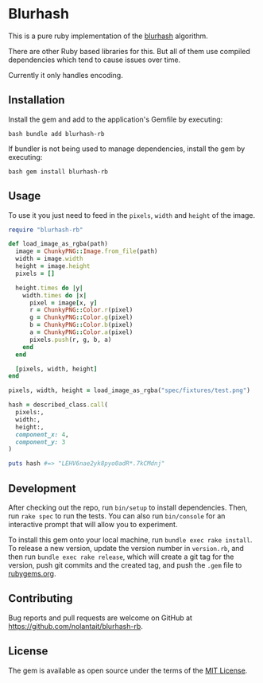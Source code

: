 # Blurhash

This is a pure ruby implementation of the [blurhash](https://blurha.sh/)
algorithm.

There are other Ruby based libraries for this. But all of them use compiled
dependencies which tend to cause issues over time.

Currently it only handles encoding.

## Installation

Install the gem and add to the application's Gemfile by executing:

```bash bundle add blurhash-rb ```

If bundler is not being used to manage dependencies, install the gem by
executing:

```bash gem install blurhash-rb ```

## Usage

To use it you just need to feed in the `pixels`, `width` and `height` of the
image.

```ruby
require "blurhash-rb"

def load_image_as_rgba(path)
  image = ChunkyPNG::Image.from_file(path)
  width = image.width
  height = image.height
  pixels = []

  height.times do |y|
    width.times do |x|
      pixel = image[x, y]
      r = ChunkyPNG::Color.r(pixel)
      g = ChunkyPNG::Color.g(pixel)
      b = ChunkyPNG::Color.b(pixel)
      a = ChunkyPNG::Color.a(pixel)
      pixels.push(r, g, b, a)
    end
  end

  [pixels, width, height]
end

pixels, width, height = load_image_as_rgba("spec/fixtures/test.png")

hash = described_class.call(
  pixels:,
  width:,
  height:,
  component_x: 4,
  component_y: 3
)

puts hash #=> "LEHV6nae2yk8pyo0adR*.7kCMdnj"
```

## Development

After checking out the repo, run `bin/setup` to install dependencies. Then, run
`rake spec` to run the tests. You can also run `bin/console` for an interactive
prompt that will allow you to experiment.

To install this gem onto your local machine, run `bundle exec rake install`. To
release a new version, update the version number in `version.rb`, and then run
`bundle exec rake release`, which will create a git tag for the version, push
git commits and the created tag, and push the `.gem` file to
[rubygems.org](https://rubygems.org).

## Contributing

Bug reports and pull requests are welcome on GitHub at
https://github.com/nolantait/blurhash-rb.

## License

The gem is available as open source under the terms of the [MIT
License](https://opensource.org/licenses/MIT).
